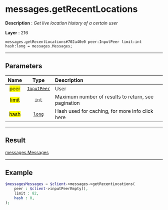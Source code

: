 # messages.getRecentLocations

**Description** : *Get live location history of a certain user*

**Layer** : 216

```tl
messages.getRecentLocations#702a40e0 peer:InputPeer limit:int hash:long = messages.Messages;
```

---

## Parameters

| Name | Type | Description |
| :---: | :---: | :--- |
| <mark>peer</mark> | [`InputPeer`](type/InputPeer) | User |
| <mark>limit</mark> | [`int`](type/int) | Maximum number of results to return, see pagination |
| <mark>hash</mark> | [`long`](type/long) | Hash used for caching, for more info click here |

---

## Result

[messages.Messages](type/messages.Messages)

---

## Example

```php
$messagesMessages = $client->messages->getRecentLocations(
	peer : $client->inputPeerEmpty(),
	limit : 82,
	hash : 0,
);
```